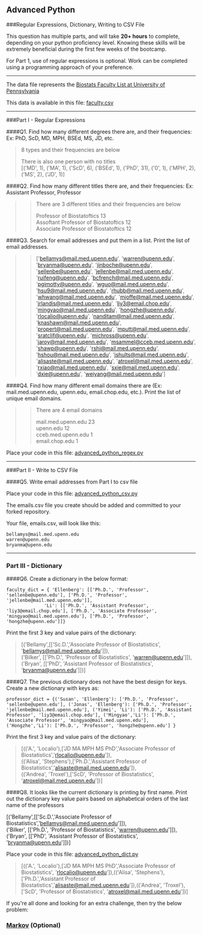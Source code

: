 ## Advanced Python    

###Regular Expressions, Dictionary, Writing to CSV File  

This question has multiple parts, and will take **20+ hours** to complete, depending on your python proficiency level.  Knowing these skills will be extremely beneficial during the first few weeks of the bootcamp.

For Part 1, use of regular expressions is optional.  Work can be completed using a programming approach of your preference. 

---

The data file represents the [Biostats Faculty List at University of Pennsylvania](http://www.med.upenn.edu/cceb/biostat/faculty.shtml)

This data is available in this file:  [faculty.csv](python/faculty.csv)

--- 

###Part I - Regular Expressions  


####Q1. Find how many different degrees there are, and their frequencies: Ex:  PhD, ScD, MD, MPH, BSEd, MS, JD, etc.

> 8 types and their frequencies are below <br>
>
>There is also one person with no titles <br>
>[('MD', 1),
 ('MA', 1),
 ('ScD', 6),
 ('BSEd', 1),
 ('PhD', 31),
 ('0', 1),
 ('MPH', 2),
 ('MS', 2),
 ('JD', 1)]<br>

####Q2. Find how many different titles there are, and their frequencies:  Ex:  Assistant Professor, Professor

>> There are 3 different titles and their frequencies are below <br>
>>
>> Professor of Biostatoftics              13 <br>
>> Assoftant Professor of Biostatoftics    12 <br>
>> Associate Professor of Biostatoftics    12 <br>



####Q3. Search for email addresses and put them in a list.  Print the list of email addresses.

>> ['bellamys@mail.med.upenn.edu',
 'warren@upenn.edu',
 'bryanma@upenn.edu',
 'jinboche@upenn.edu',
 'sellenbe@upenn.edu',
 'jellenbe@mail.med.upenn.edu',
 'ruifeng@upenn.edu',
 'bcfrench@mail.med.upenn.edu',
 'pgimotty@upenn.edu',
 'wguo@mail.med.upenn.edu',
 'hsu9@mail.med.upenn.edu',
 'rhubb@mail.med.upenn.edu',
 'whwang@mail.med.upenn.edu',
 'mjoffe@mail.med.upenn.edu',
 'jrlandis@mail.med.upenn.edu',
 'liy3@email.chop.edu',
 'mingyao@mail.med.upenn.edu',
 'hongzhe@upenn.edu',
 'rlocalio@upenn.edu',
 'nanditam@mail.med.upenn.edu',
 'knashawn@mail.med.upenn.edu',
 'propert@mail.med.upenn.edu',
 'mputt@mail.med.upenn.edu',
 'sratclif@upenn.edu',
 'michross@upenn.edu',
 'jaroy@mail.med.upenn.edu',
 'msammel@cceb.med.upenn.edu',
 'shawp@upenn.edu',
 'rshi@mail.med.upenn.edu',
 'hshou@mail.med.upenn.edu',
 'jshults@mail.med.upenn.edu',
 'alisaste@mail.med.upenn.edu',
 'atroxel@mail.med.upenn.edu',
 'rxiao@mail.med.upenn.edu',
 'sxie@mail.med.upenn.edu',
 'dxie@upenn.edu',
 'weiyang@mail.med.upenn.edu']<br>


####Q4. Find how many different email domains there are (Ex:  mail.med.upenn.edu, upenn.edu, email.chop.edu, etc.).  Print the list of unique email domains.

>> There are 4 email domains <br>
>>
>> mail.med.upenn.edu    23 <br>
>> upenn.edu             12 <br>
>> cceb.med.upenn.edu     1 <br>
>> email.chop.edu         1 <br>

Place your code in this file: [advanced_python_regex.py](python/advanced_python_regex.py)

---

###Part II - Write to CSV File

####Q5.  Write email addresses from Part I to csv file

Place your code in this file: [advanced_python_csv.py](python/advanced_python_csv.py)

The emails.csv file you create should be added and committed to your forked repository.

Your file, emails.csv, will look like this:
```
bellamys@mail.med.upenn.edu
warren@upenn.edu
bryanma@upenn.edu
```

---

### Part III - Dictionary

####Q6.  Create a dictionary in the below format:
```
faculty_dict = { 'Ellenberg': [['Ph.D.', 'Professor', 'sellenbe@upenn.edu'], ['Ph.D.', 'Professor', 'jellenbe@mail.med.upenn.edu']],
              'Li': [['Ph.D.', 'Assistant Professor', 'liy3@email.chop.edu'], ['Ph.D.', 'Associate Professor', 'mingyao@mail.med.upenn.edu'], ['Ph.D.', 'Professor', 'hongzhe@upenn.edu']]}
```
Print the first 3 key and value pairs of the dictionary:

>[('Bellamy',[['Sc.D.','Associate Professor of Biostatistics', 'bellamys@mail.med.upenn.edu']]),<br>
>('Bilker', [['Ph.D.', 'Professor of Biostatistics', 'warren@upenn.edu']]),<br>
>('Bryan', [['PhD', 'Assistant Professor of Biostatistics', 'bryanma@upenn.edu']])]<br>





####Q7.  The previous dictionary does not have the best design for keys.  Create a new dictionary with keys as:

```
professor_dict = {('Susan', 'Ellenberg'): ['Ph.D.', 'Professor', 'sellenbe@upenn.edu'], ('Jonas', 'Ellenberg'): ['Ph.D.', 'Professor', 'jellenbe@mail.med.upenn.edu'], ('Yimei', 'Li'): ['Ph.D.', 'Assistant Professor', 'liy3@email.chop.edu'], ('Mingyao','Li'): ['Ph.D.', 'Associate Professor', 'mingyao@mail.med.upenn.edu'], ('Hongzhe','Li'): ['Ph.D.', 'Professor', 'hongzhe@upenn.edu'] }
```

Print the first 3 key and value pairs of the dictionary:

>[(('A.', 'Localio'),['JD MA MPH MS PhD','Associate Professor of Biostatistics','rlocalio@upenn.edu']), <br>
>(('Alisa', 'Stephens'),['Ph.D.','Assistant Professor of Biostatistics','alisaste@mail.med.upenn.edu']), <br>
>(('Andrea', 'Troxel'),['ScD', 'Professor of Biostatistics', 'atroxel@mail.med.upenn.edu'])] <br>

####Q8.  It looks like the current dictionary is printing by first name.  Print out the dictionary key value pairs based on alphabetical orders of the last name of the professors

[('Bellamy',[['Sc.D.','Associate Professor of Biostatistics','bellamys@mail.med.upenn.edu']]),<br>
 ('Bilker', [['Ph.D.', 'Professor of Biostatistics', 'warren@upenn.edu']]),<br>
 ('Bryan', [['PhD', 'Assistant Professor of Biostatistics', 'bryanma@upenn.edu']])] <br>
 
Place your code in this file: [advanced_python_dict.py](python/advanced_python_dict.py)

>[(('A.', 'Localio'),['JD MA MPH MS PhD','Associate Professor of Biostatistics', 'rlocalio@upenn.edu']),(('Alisa', 'Stephens'),<br>
>['Ph.D.','Assistant Professor of Biostatistics','alisaste@mail.med.upenn.edu']),(('Andrea', 'Troxel'),<br>
>['ScD', 'Professor of Biostatistics', 'atroxel@mail.med.upenn.edu'])]<br>

If you're all done and looking for an extra challenge, then try the below problem:  

### [Markov](python/markov.py) (Optional)

